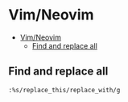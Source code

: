 # Vim/Neovim
<!--ts-->
* [Vim/Neovim](vim.md#vimneovim)
   * [Find and replace all](vim.md#find-and-replace-all)

<!-- Added by: runner, at: Sun Feb 13 12:05:31 UTC 2022 -->

<!--te-->

## Find and replace all
```vim
:%s/replace_this/replace_with/g
```
